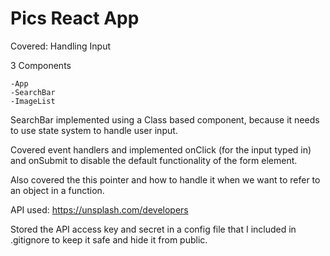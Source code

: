 # Pics React App

Covered:
Handling Input

3 Components

    -App
    -SearchBar  
    -ImageList

SearchBar implemented using a Class based component, because it needs to use state system to handle user input.

Covered event handlers and implemented onClick (for the input typed in) and onSubmit to disable the default functionality of the form element.

Also covered the this pointer and how to handle it when we want to refer to an object in a function.

API used: https://unsplash.com/developers

Stored the API access key and secret in a config file that I included in .gitignore to keep it safe and hide it from public.

